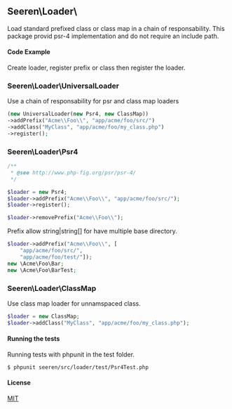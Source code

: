 ## Seeren\Loader\

Load standard prefixed class or class map in a chain of responsability.
This package provid psr-4 implementation and do not require an include path.

#### Code Example

Create loader, register prefix or class then register the loader.

### Seeren\Loader\UniversalLoader

Use a chain of responsability for psr and class map loaders

```php
(new UniversalLoader(new Psr4, new ClassMap))
->addPrefix("Acme\\Foo\\", "app/acme/foo/src/")
->addClass("MyClass", "app/acme/foo/my_class.php")
->register();
```

### Seeren\Loader\Psr4

```php
/**
 * @see http://www.php-fig.org/psr/psr-4/
 */

$loader = new Psr4;
$loader->addPrefix("Acme\\Foo\\", "app/acme/foo/src/");
$loader->register();
```
```php
$loader->removePrefix("Acme\\Foo\\");
```

Prefix allow string|string[] for have multiple base directory.

```php
$loader->addPrefix("Acme\\Foo\\", [
    "app/acme/foo/src/",
    "app/acme/foo/test/"]);
new \Acme\Foo\Bar;
new \Acme\Foo\BarTest;
```

### Seeren\Loader\ClassMap

Use class map loader for unnamspaced class.

```php
$loader = new ClassMap;
$loader->addClass("MyClass", "app/acme/foo/my_class.php");
```

#### Running the tests

Running tests with phpunit in the test folder.

```
$ phpunit seeren/src/loader/test/Psr4Test.php
```

#### License

[MIT](https://github.com/Seeren/Seeren/blob/master/LICENSE)
